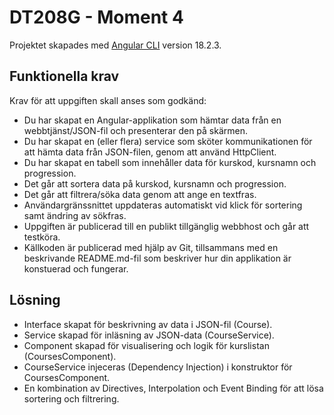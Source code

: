 # DT208G - Moment 4

Projektet skapades med [Angular CLI](https://github.com/angular/angular-cli) version 18.2.3.

## Funktionella krav

Krav för att uppgiften skall anses som godkänd:

+ Du har skapat en Angular-applikation som hämtar data från en webbtjänst/JSON-fil och presenterar den på skärmen.
+ Du har skapat en (eller flera) service som sköter kommunikationen för att hämta data från JSON-filen, genom att använd HttpClient.
+ Du har skapat en tabell som innehåller data för kurskod, kursnamn och progression.
+ Det går att sortera data på kurskod, kursnamn och progression.
+ Det går att filtrera/söka data genom att ange en textfras.
+ Användargränssnittet uppdateras automatiskt vid klick för sortering samt ändring av sökfras.
+ Uppgiften är publicerad till en publikt tillgänglig webbhost och går att testköra.
+ Källkoden är publicerad med hjälp av Git, tillsammans med en beskrivande README.md-fil som beskriver hur din applikation är konstuerad och fungerar.

## Lösning

+ Interface skapat för beskrivning av data i JSON-fil (Course).
+ Service skapad för inläsning av JSON-data (CourseService).
+ Component skapad för visualisering och logik för kurslistan (CoursesComponent).
+ CourseService injeceras (Dependency Injection) i konstruktor för CoursesComponent.
+ En kombination av Directives, Interpolation och Event Binding för att lösa sortering och filtrering.